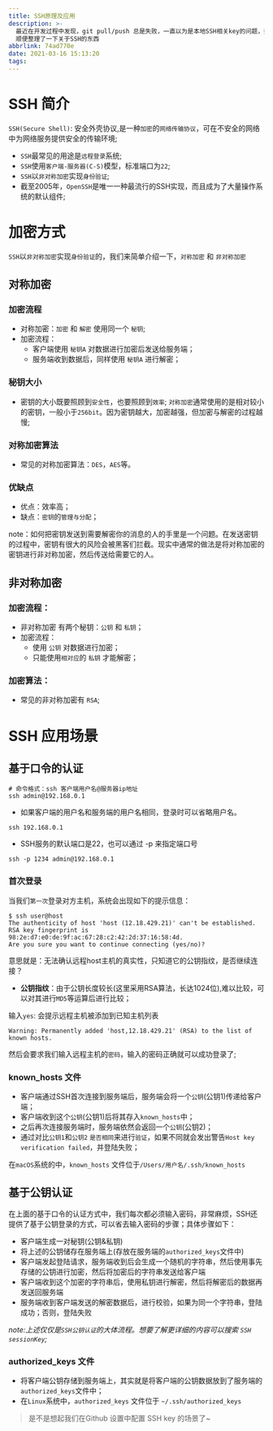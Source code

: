 ```yaml
---
title: SSH原理及应用
description: >-
  最近在开发过程中发现，git pull/push 总是失败，一直以为是本地SSH相关key的问题，折腾一番始终不好使，最后才发现是Gitlab后台服务器的问题
  顺便整理了一下关于SSH的东西
abbrlink: 74ad770e
date: 2021-03-16 15:13:20
tags:
---
```



# SSH 简介

`SSH(Secure Shell)`: 安全外壳协议,是一种`加密`的`网络传输协议`，可在不安全的网络中为网络服务提供安全的传输环境;

- `SSH`最常见的用途是`远程登录`系统;
- `SSH`使用`客户端-服务器(C-S)`模型，标准端口为`22`;
- `SSH`以`非对称加密`实现`身份验证`;
- 截至2005年，`OpenSSH`是唯一一种最流行的SSH实现，而且成为了大量操作系统的默认组件;

<!-- more -->


# 加密方式

`SSH`以`非对称加密`实现`身份验证`的，我们来简单介绍一下，`对称加密` 和 `非对称加密`

## 对称加密

### 加密流程
- 对称加密：`加密` 和 `解密` 使用同一个 `秘钥`;
- 加密流程：
    - 客户端使用 `秘钥A` 对数据进行加密后发送给服务端；
    - 服务端收到数据后，同样使用 `秘钥A` 进行解密；

### 秘钥大小
- 密钥的大小既要照顾到`安全性`，也要照顾到`效率`; `对称加密`通常使用的是相对较小的密钥，一般小于`256bit`。因为密钥越大，加密越强，但加密与解密的过程越慢;

### 对称加密算法
- 常见的对称加密算法：`DES`，`AES`等。

### 优缺点
- 优点：效率高；
- 缺点：`密钥`的`管理与分配`；

note：如何把密钥发送到需要解密你的消息的人的手里是一个问题。在发送密钥的过程中，密钥有很大的风险会被黑客们拦截。现实中通常的做法是将对称加密的密钥进行非对称加密，然后传送给需要它的人。


## 非对称加密

### 加密流程：

- 非对称加密 有两个秘钥：`公钥` 和 `私钥`；
- 加密流程：
    - 使用 `公钥` 对数据进行加密；
    - 只能使用`相对应`的 `私钥` 才能解密；

### 加密算法：

- 常见的非对称加密有 `RSA`;

# SSH 应用场景

## 基于口令的认证

```shell
# 命令格式：ssh 客户端用户名@服务器ip地址
ssh admin@192.168.0.1
```

- 如果客户端的用户名和服务端的用户名相同，登录时可以省略用户名。
```shell
ssh 192.168.0.1
```

- SSH服务的默认端口是22，也可以通过 -p 来指定端口号
```shell
ssh -p 1234 admin@192.168.0.1
```

### 首次登录

当我们`第一次`登录对方主机，系统会出现如下的提示信息：
```shell
$ ssh user@host
The authenticity of host 'host (12.18.429.21)' can't be established.
RSA key fingerprint is 98:2e:d7:e0:de:9f:ac:67:28:c2:42:2d:37:16:58:4d.
Are you sure you want to continue connecting (yes/no)?
```
意思就是：无法确认远程host主机的真实性，只知道它的公钥指纹，是否继续连接？

- **公钥指纹**：由于公钥长度较长(这里采用RSA算法，长达1024位),难以比较，可以对其进行`MD5`等运算后进行比较；

输入`yes`: 会提示远程主机被添加到已知主机列表
```
Warning: Permanently added 'host,12.18.429.21' (RSA) to the list of known hosts.
```

然后会要求我们输入远程主机的`密码`，输入的密码正确就可以成功登录了;


### known_hosts 文件

- 客户端通过SSH首次连接到服务端后，服务端会将一个`公钥`(公钥1)传递给客户端；
- 客户端收到这个`公钥`(公钥1)后将其存入`known_hosts`中；
- 之后再次连接服务端时，服务端依然会返回一个`公钥`(公钥2)；
- 通过对比`公钥1`和`公钥2` `是否相同`来进行`验证`，如果不同就会发出警告`Host key verification failed`，并登陆失败；

在`macOS`系统的中，`known_hosts` 文件位于`/Users/用户名/.ssh/known_hosts`



## 基于公钥认证

在上面的基于口令的认证方式中，我们每次都必须输入密码，非常麻烦，SSH还提供了基于公钥登录的方式，可以省去输入密码的步骤；具体步骤如下：


- 客户端生成一对秘钥(公钥&私钥)
- 将上述的公钥储存在服务端上(存放在服务端的`authorized_keys`文件中)
- 客户端发起登陆请求，服务端收到后会生成一个随机的字符串，然后使用事先存储的公钥进行加密，然后将加密后的字符串发送给客户端
- 客户端收到这个加密的字符串后，使用私钥进行解密，然后将解密后的数据再发送回服务端
- 服务端收到客户端发送的解密数据后，进行校验，如果为同一个字符串，登陆成功；否则，登陆失败

*note:上述仅仅是`SSH公钥认证`的大体流程。想要了解更详细的内容可以搜索 `SSH sessionKey`;*

### authorized_keys 文件
- 将客户端公钥存储到服务端上，其实就是将客户端的公钥数据放到了服务端的`authorized_keys`文件中；
- 在`Linux`系统中，`authorized_keys` 文件位于 `~/.ssh/authorized_keys`

> 是不是想起我们在Github 设置中配置 SSH key 的场景了~
